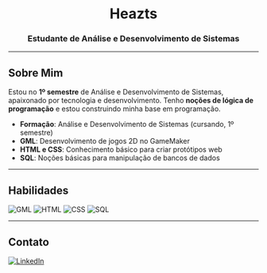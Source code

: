 <div align="center">

# Heazts
### Estudante de Análise e Desenvolvimento de Sistemas

</div>

---

## Sobre Mim
Estou no **1º semestre** de Análise e Desenvolvimento de Sistemas, apaixonado por tecnologia e desenvolvimento. Tenho **noções de lógica de programação** e estou construindo minha base em programação.

- **Formação**: Análise e Desenvolvimento de Sistemas (cursando, 1º semestre)
- **GML**: Desenvolvimento de jogos 2D no GameMaker
- **HTML e CSS**: Conhecimento básico para criar protótipos web
- **SQL**: Noções básicas para manipulação de bancos de dados

---

## Habilidades
![GML](https://img.shields.io/badge/-GML-000000?style=for-the-badge&logo=GameMaker&logoColor=white)
![HTML](https://img.shields.io/badge/-HTML-E34F26?style=for-the-badge&logo=html5&logoColor=white)
![CSS](https://img.shields.io/badge/-CSS-1572B6?style=for-the-badge&logo=css3&logoColor=white)
![SQL](https://img.shields.io/badge/-SQL-4479A1?style=for-the-badge&logo=postgresql&logoColor=white)

---

## Contato
[![LinkedIn](https://img.shields.io/badge/-LinkedIn-0077B5?style=for-the-badge&logo=linkedin)](https://linkedin.com/in/seu-linkedin)
